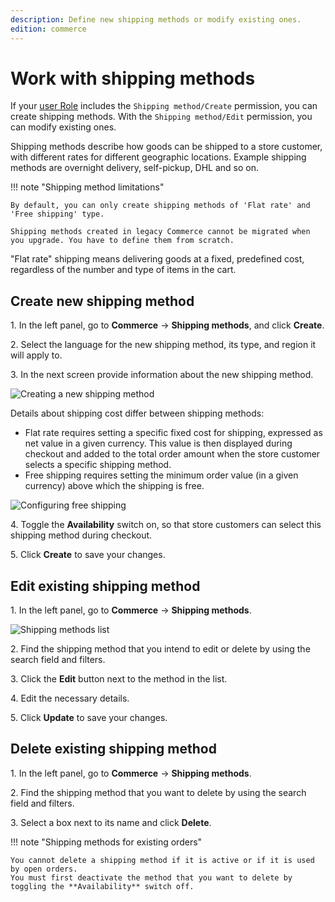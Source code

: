 ```yaml
---
description: Define new shipping methods or modify existing ones.
edition: commerce
---
```


# Work with shipping methods

If your [user Role](work_with_permissions.md) includes the `Shipping method/Create` permission, you can create shipping methods. 
With the `Shipping method/Edit` permission, you can modify existing ones.

Shipping methods describe how goods can be shipped to a store customer, with different rates for different geographic locations. 
Example shipping methods are overnight delivery, self-pickup, DHL and so on.

!!! note "Shipping method limitations"

    By default, you can only create shipping methods of 'Flat rate' and 'Free shipping' type. 
    
    Shipping methods created in legacy Commerce cannot be migrated when you upgrade. You have to define them from scratch.

"Flat rate" shipping means delivering goods at a fixed, predefined cost, regardless of the number and type of items in the cart. 

## Create new shipping method 

1\. In the left panel, go to **Commerce** -> **Shipping methods**, and click **Create**.

2\. Select the language for the new shipping method, its type, and region it will apply to.

3\. In the next screen provide information about the new shipping method.

![Creating a new shipping method](create_new_shipping_method.png)

Details about shipping cost differ between shipping methods:

- Flat rate requires setting a specific fixed cost for shipping, expressed as net value in a given currency. 
This value is then displayed during checkout and added to the total order amount when the store customer selects a specific shipping method.
- Free shipping requires setting the minimum order value (in a given currency) above which the shipping is free.

![Configuring free shipping](free_shipping.png)

4\. Toggle the **Availability** switch on, so that store customers can select this shipping method during checkout.

5\. Click **Create** to save your changes.

## Edit existing shipping method

1\. In the left panel, go to **Commerce** -> **Shipping methods**.

![Shipping methods list](shipping_methods_list.png)

2\. Find the shipping method that you intend to edit or delete by using the search field and filters.

3\. Click the **Edit** button next to the method in the list.

4\. Edit the necessary details.

5\. Click **Update** to save your changes.

## Delete existing shipping method

1\. In the left panel, go to **Commerce** -> **Shipping methods**.

2\. Find the shipping method that you want to delete by using the search field and filters.

3\. Select a box next to its name and click **Delete**.

!!! note "Shipping methods for existing orders"

    You cannot delete a shipping method if it is active or if it is used by open orders. 
    You must first deactivate the method that you want to delete by toggling the **Availability** switch off.
